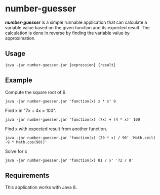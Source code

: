 # number-guesser

***number-guesser*** is a simple runnable application that can calculate a variable value based on the given function and its expected result.
The calculation is done in reverse by finding the variable value by approximation.

## Usage
```{r, engine='bash'}
java -jar number-guesser.jar {expression} {result}
```

## Example
Compute the square root of 9.
```{r, engine='bash'}
java -jar number-guesser.jar 'function(x) x * x' 9
```


Find x in "7x + 4x = 100".
```{r, engine='bash'}
java -jar number-guesser.jar 'function(x) (7x) + (4 * x)' 100
```


Find x with expected result from another function.
```{r, engine='bash'}
java -jar number-guesser.jar 'function(x) (29 * x) / 90' 'Math.ceil( -9 * Math.cos(90))'
```


Solve for x
```{r, engine='bash'}
java -jar number-guesser.jar 'function(x) 81 / x' '72 / 8'
```


## Requirements
This application works with Java 8.